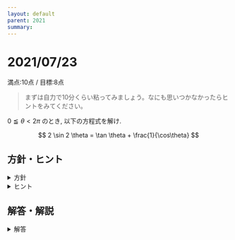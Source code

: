 ```yaml
---
layout: default
parent: 2021
summary: 
---
```


# 2021/07/23

満点:10点 / 目標:8点

> まずは自力で10分くらい粘ってみましょう。なにも思いつかなかったらヒントをみてください。

$0 \leqq \theta < 2\pi$ のとき, 以下の方程式を解け.

$$ 2 \sin 2 \theta = \tan \theta + \frac{1}{\cos\theta} $$

<div style="page-break-before:always"></div>

## 方針・ヒント

<details markdown="1">
<summary>方針</summary>

- **角を統一する.** $\theta$ と $2 \theta$ が混ざっていると扱いづらい.
- **三角関数を統一する.** $\sin\theta$ と $\cos\theta$ と $\tan\theta$ が混ざっていると扱いづらい.

</details>

<details markdown="1">
<summary>ヒント</summary>

- すべての三角関数を $\sin\theta$ に統一して, きれいな高次方程式の形にする.
- $\sin\theta = t$ などとおいてから, 因数定理で因数分解する.

</details>

<div style="page-break-before:always"></div>

## 解答・解説

<details markdown="1">
<summary>解答</summary>

三角方程式の問題です. 前半は非常によくできていました.

</details>